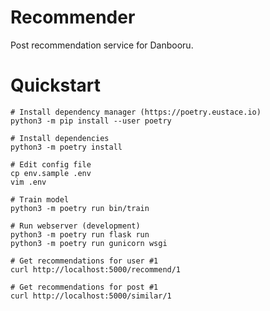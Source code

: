 # Recommender

Post recommendation service for Danbooru.

# Quickstart

    # Install dependency manager (https://poetry.eustace.io)
    python3 -m pip install --user poetry

    # Install dependencies
    python3 -m poetry install

    # Edit config file
    cp env.sample .env
    vim .env

    # Train model
    python3 -m poetry run bin/train

    # Run webserver (development)
    python3 -m poetry run flask run
    python3 -m poetry run gunicorn wsgi

    # Get recommendations for user #1
    curl http://localhost:5000/recommend/1

    # Get recommendations for post #1
    curl http://localhost:5000/similar/1
